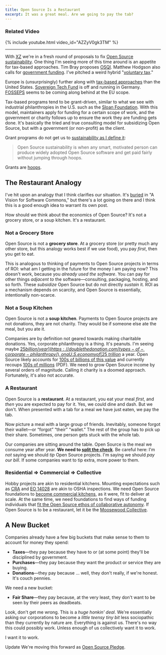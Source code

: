 ```yaml
---
title: Open Source Is a Restaurant
excerpt: It was a great meal. Are we going to pay the tab?
---
```


### Related Video

{% include youtube.html video_id="AZZyV0gk3TM" %}

---

With [XZ](https://research.swtch.com/xz-timeline) we're in a fresh round of
proposals to fix [Open Source
sustainability](/2024/the-open-source-sustainability-crisis/).
One thing I'm seeing more of this time around is an appetite for tax-based
approaches. Tim Bray proposes
[OSQI](https://www.tbray.org/ongoing/When/202x/2024/04/01/OSQI). Matthew Hodgson also
calls for [government
funding](https://matrix.org/blog/2024/04/open-source-publicly-funded-service/).
I've pitched a weird hybrid "[voluntary
tax](/2024/a-vision-for-software-commons/)."

Europe is (unsurprisingly) further along with [tax-based
approaches](https://openfuture.eu/policies-for-the-digital-commons/public-digital-infrastructure-fund/)
than the United States. [Sovereign Tech
Fund](https://www.sovereigntechfund.de/) is off and running in Germany.
[FOSSEPS](https://joinup.ec.europa.eu/collection/fosseps/news/funding-sustainability)
seems to be coming along behind at the EU scope.

Tax-based programs tend to be grant-driven, similar to what we see with
industrial philanthropies in the U.S. such as the [Sloan
Foundation](https://sloan.org/programs/digital-technology). With this model,
maintainers apply for funding for a certain scope of work, and the government
or charity follows up to ensure the work they are funding gets done. It's
basically the tried and true consulting model for subsidizing Open Source, but
with a government (or non-profit) as the client.

Grant programs do not get us
to [sustainability as I define it](/2024/the-open-source-sustainability-crisis/#what-is-open-source-sustainability):

> Open Source sustainability is when any smart, motivated person can produce
> widely adopted Open Source software and get paid fairly without jumping
> through hoops.

Grants are [hoops](https://openpath.quest/2024/the-open-source-sustainability-crisis/#whats-wrong-with-hoops).

## The Restaurant Analogy

I've hit upon an analogy that I think clarifies our situation. It's
[buried](/2024/a-vision-for-software-commons/#the-restaurant-analogy) in "A
Vision for Software Commons," but there's a lot going on there and I think this
is a good enough idea to warrant its own post.

How should we think about the economics of Open Source? It's not a grocery
store, or a soup kitchen. It's a restaurant.

### Not a Grocery Store

Open Source is not a <b>grocery store</b>. At a grocery store (or pretty much
any other store, but this analogy works best if we use food), you pay _first_,
then you get to eat.

This is analogous to thinking of payments to Open Source projects in terms of
ROI: what am I getting in the future for the money I am paying now? This
doesn't work, because you _already used the software_. You can pay for other
things _adjacent to_ the software—consulting, packaging, hosting, and so forth.
These _subsidize_ Open Source but do not directly _sustain_ it. ROI as a
mechanism depends on scarcity, and Open Source is essentially, intentionally
non-scarce.

### Not a Soup Kitchen

Open Source is not a <b>soup kitchen</b>. Payments to Open Source projects are
not donations, they are not charity. They would be if someone else ate the
meal, but you ate it.

Companies are by definition not geared towards making charitable donations.
Yes, corporate philanthropy is a thing. It's peanuts. I'm seeing maybe [$25
billion/year](https://doublethedonation.com/types-of-corporate-philanthropy/),
on a U.S. economy of [$25 _trillion_](https://www.google.com/search?q=us+gdp) a
year. Open Source likely accounts for [100s of billions of this
value](https://gratipay.news/open-source-captures-almost-none-of-the-value-it-creates-9015eb7e293e)
and currently recoups [100s of
millions](https://fosdem.org/2024/events/attachments/fosdem-2024-2751-the-state-of-funding-free-open-source-software/slides/22659/State_of_FOSS_Funding_FOSDEM_2024_IQwHRvb.pdf)
(PDF). We need to grow Open Source income by several orders of magnitude.
Calling it charity is a doomed approach. Fortunately, it's also not accurate.

### A Restaurant

Open Source is a <b>restaurant</b>. At a restaurant, you eat your meal _first_,
and _then_ you are expected to pay for it. Yes, we could dine and dash. But we
don't. When presented with a tab for a meal we have just eaten, we pay
the tab.

Now picture a meal with a large group of friends. Inevitably, someone forgot
their wallet—or &ldquo;forgot&rdquo; &ldquo;their&rdquo; &ldquo;wallet.&rdquo;
The rest of the group has to pick up their share. Sometimes, one person gets
stuck with the whole tab.

Our companies are sitting around the table. Open Source is the meal we consume
year after year. **We need to [split the
check](/2024/a-vision-for-software-commons/#splitting-the-check-with-a-fair-share)**.
Be careful here: I'm _not_ saying we should _tip_ Open Source projects. I'm saying
we should _pay our bill_. If some companies want to tip extra, more power to them.

### Residential ⇒ Commercial ⇒ Collective

Hobby projects are akin to residential kitchens. Mounting expectations such as
[CRA](https://digital-strategy.ec.europa.eu/en/library/cyber-resilience-act)
and [EO
14028](https://www.nist.gov/itl/executive-order-14028-improving-nations-cybersecurity)
are akin to OSHA inspections. We need Open Source foundations to
[become commercial kitchens](/2024/the-future-of-foss-foundations/), as it were, fit to deliver at scale. At the same
time, we need foundations to find ways of funding individuals that [fit the
Open Source ethos of collaborative
autonomy](/2024/a-vision-for-software-commons/#the-heart-of-open-source). If
Open Source is to be a restaurant, let it be the [Moosewood
Collective](https://en.wikipedia.org/wiki/Moosewood_Restaurant).

## A New Bucket

Companies already have a few big buckets that make sense to them to
account for money they spend:

- <b>Taxes</b>—they pay because they have to or (at some point) they'll be disciplined by government.
- <b>Purchases</b>—they pay because they want the product or service they are buying.
- <b>Donations</b>—they pay because ... well, they don't really, if we're honest. It's couch pennies.

We need a new bucket:

- <b>Fair Share</b>—they pay because, at the very least, they don't want to be
  seen by their peers as deadbeats.

Look, don't get me wrong. This is a _huge honkin' deal_. We're essentially
asking our corporations to become a _little teensy tiny bit_ less sociopathic than they
currently by nature are. Everything is against us. There's no way this could
possibly work. Unless enough of us collectively want it to work.

I want it to work.

<div class="update">
  <span>Update</span>
  We're moving this forward as <a href="https://osspledge.com/">Open Source Pledge</a>.
</div>
